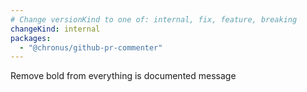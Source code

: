 ```yaml
---
# Change versionKind to one of: internal, fix, feature, breaking
changeKind: internal
packages:
  - "@chronus/github-pr-commenter"
---
```


Remove bold from everything is documented message
